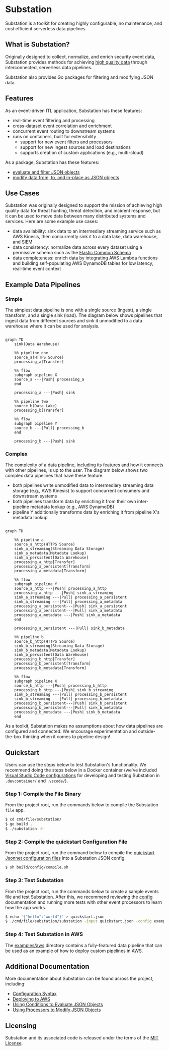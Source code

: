 # Substation

Substation is a toolkit for creating highly configurable, no maintenance, and cost efficient serverless data pipelines.

## What is Substation?

Originally designed to collect, normalize, and enrich security event data, Substation provides methods for achieving [high quality data](https://en.wikipedia.org/wiki/Data_quality#Definitions) through interconnected, serverless data pipelines.

Substation also provides Go packages for filtering and modifying JSON data.

## Features

As an event-driven ITL application, Substation has these features:

- real-time event filtering and processing
- cross-dataset event correlation and enrichment
- concurrent event routing to downstream systems
- runs on containers, built for extensibility
  - support for new event filters and processors
  - support for new ingest sources and load destinations
  - supports creation of custom applications (e.g., multi-cloud)

As a package, Substation has these features:

- [evaluate and filter JSON objects](condition/)
- [modify data from, to, and in-place as JSON objects](process/)

## Use Cases

Substation was originally designed to support the mission of achieving high quality data for threat hunting, threat detection, and incident response, but it can be used to move data between many distributed systems and services. Here are some example use cases:

- data availability: sink data to an intermediary streaming service such as AWS Kinesis, then concurrently sink it to a data lake, data warehouse, and SIEM
- data consistency: normalize data across every dataset using a permissive schema such as the [Elastic Common Schema](https://www.elastic.co/guide/en/ecs/current/index.html)
- data completeness: enrich data by integrating AWS Lambda functions and building self-populating AWS DynamoDB tables for low latency, real-time event context

## Example Data Pipelines

### Simple

The simplest data pipeline is one with a single source (ingest), a single transform, and a single sink (load). The diagram below shows pipelines that ingest data from different sources and sink it unmodified to a data warehouse where it can be used for analysis.

```mermaid

graph TD
    sink(Data Warehouse)

    %% pipeline one
    source_a(HTTPS Source)
    processing_a[Transfer]

    %% flow
    subgraph pipeline X
    source_a ---|Push| processing_a
    end

    processing_a ---|Push| sink

    %% pipeline two
    source_b(Data Lake)
    processing_b[Transfer]

    %% flow
    subgraph pipeline Y
    source_b ---|Pull| processing_b
    end

    processing_b ---|Push| sink
```

### Complex

The complexity of a data pipeline, including its features and how it connects with other pipelines, is up to the user. The diagram below shows two complex data pipelines that have these feature:

- both pipelines write unmodified data to intermediary streaming data storage (e.g., AWS Kinesis) to support concurrent consumers and downstream systems
- both pipelines transform data by enriching it from their own inter-pipeline metadata lookup (e.g., AWS DynamoDB)
- pipeline Y additionally transforms data by enriching it from pipeline X's metadata lookup


```mermaid

graph TD

    %% pipeline a
    source_a_http(HTTPS Source)
    sink_a_streaming(Streaming Data Storage)
    sink_a_metadata(Metadata Lookup)
    sink_a_persistent[Data Warehouse]
    processing_a_http[Transfer]
    processing_a_persistent[Transform]
    processing_a_metadata[Transform]

    %% flow
    subgraph pipeline Y
    source_a_http ---|Push| processing_a_http
    processing_a_http ---|Push| sink_a_streaming
    sink_a_streaming ---|Pull| processing_a_persistent
    sink_a_streaming ---|Pull| processing_a_metadata
    processing_a_persistent---|Push| sink_a_persistent
    processing_a_persistent---|Pull| sink_a_metadata
    processing_a_metadata ---|Push| sink_a_metadata
    end

    processing_a_persistent ---|Pull| sink_b_metadata

    %% pipeline b
    source_b_http(HTTPS Source)
    sink_b_streaming(Streaming Data Storage)
    sink_b_metadata(Metadata Lookup)
    sink_b_persistent(Data Warehouse)
    processing_b_http[Transfer]
    processing_b_persistent[Transform]
    processing_b_metadata[Transform]

    %% flow
    subgraph pipeline X
    source_b_http ---|Push| processing_b_http
    processing_b_http ---|Push| sink_b_streaming
    sink_b_streaming ---|Pull| processing_b_persistent
    sink_b_streaming ---|Pull| processing_b_metadata
    processing_b_persistent---|Push| sink_b_persistent
    processing_b_persistent---|Pull| sink_b_metadata
    processing_b_metadata ---|Push| sink_b_metadata
    end
```

As a toolkit, Substation makes no assumptions about how data pipelines are configured and connected. We encourage experimentation and outside-the-box thinking when it comes to pipeline design!

## Quickstart

Users can use the steps below to test Substation's functionality. We recommend doing the steps below in a Docker container (we've included [Visual Studio Code configurations](https://code.visualstudio.com/docs/remote/containers) for developing and testing Substation in `.devcontainer/` and `.vscode/`).

### Step 1: Compile the File Binary

From the project root, run the commands below to compile the Substation `file` app.

```bash
$ cd cmd/file/substation/
$ go build .
$ ./substation -h
```

### Step 2: Compile the quickstart Configuration File

From the project root, run the command below to compile the [quickstart Jsonnet configuration files](examples/quickstart/) into a Substation JSON config.

```bash
$ sh build/config/compile.sh
```

### Step 3: Test Substation

From the project root, run the commands below to create a sample events file and test Substation. After this, we recommend reviewing the [config](/config/) documentation and running more tests with other event processors to learn how the app works.

```bash
$ echo '{"hello":"world"}' > quickstart.json
$ ./cmd/file/substation/substation -input quickstart.json -config examples/quickstart/config.json
```

### Step 4: Test Substation in AWS

The [examples/aws](/examples/aws/) directory contains a fully-featured data pipeline that can be used as an example of how to deploy custom pipelines in AWS.

## Additional Documentation

More documentation about Substation can be found across the project, including:

- [Configuration Syntax](/config/)
- [Deploying to AWS](/examples/aws/)
- [Using Conditions to Evaluate JSON Objects](/condition/)
- [Using Processors to Modify JSON Objects](/process/)

## Licensing

Substation and its associated code is released under the terms of the [MIT License](LICENSE).
